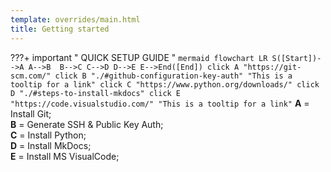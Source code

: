 ```yaml
---
template: overrides/main.html
title: Getting started
---
```


???+ important " QUICK SETUP GUIDE "
    ``` mermaid
        flowchart LR
            S([Start])-->A
            A-->B 
            B-->C
            C-->D
            D-->E
            E-->End([End])
            click A "https://git-scm.com/"
            click B "./#github-configuration-key-auth" "This is a tooltip for a link"
            click C "https://www.python.org/downloads/"
            click D "./#steps-to-install-mkdocs"
            click E "https://code.visualstudio.com/" "This is a tooltip for a link"
    ```
    __A__ = Install Git;  
    __B__ = Generate SSH & Public Key Auth;  
    __C__ = Install Python;  
    __D__ = Install MkDocs;  
    __E__ = Install MS VisualCode;
